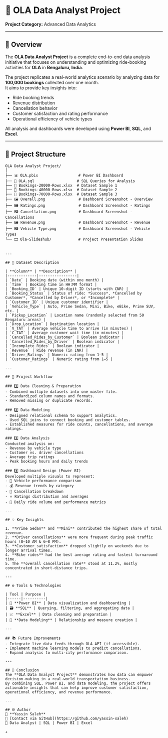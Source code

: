 # 🚗 OLA Data Analyst Project  
**Project Category:** Advanced Data Analytics  

---

## 🧠 Overview  
The **OLA Data Analyst Project** is a complete end-to-end data analysis initiative that focuses on understanding and optimizing ride-booking activities for **OLA** in **Bengaluru, India**.  

The project replicates a real-world analytics scenario by analyzing data for **100,000 bookings** collected over one month.  
It aims to provide key insights into:
- Ride booking trends  
- Revenue distribution  
- Cancellation behavior  
- Customer satisfaction and rating performance  
- Operational efficiency of vehicle types  

All analysis and dashboards were developed using **Power BI**, **SQL**, and **Excel**.

---

## 📂 Project Structure  

```plaintext
OLA Data Analyst Project/
│
├── 📊 OLA.pbix                  # Power BI Dashboard
├── 🧮 OLA.sql                   # SQL Queries for Analysis
├── 📘 Bookings-20000-Rows.xlsx  # Dataset Sample 1
├── 📘 Bookings-40000-Rows.xlsx  # Dataset Sample 2
├── 📘 Bookings-70000-Rows.xlsx  # Dataset Sample 3
├── 🖼️ Overall.png               # Dashboard Screenshot - Overview
├── 🖼️ Ratings.png               # Dashboard Screenshot - Ratings
├── 🖼️ Cancellation.png          # Dashboard Screenshot - Cancellations
├── 🖼️ Revenue.png               # Dashboard Screenshot - Revenue
├── 🖼️ Vehicle Type.png          # Dashboard Screenshot - Vehicle Types
└── 🎞️ Ola-Slideshub/            # Project Presentation Slides


---

## 📑 Dataset Description  

| **Column** | **Description** |
|-------------|-----------------|
| `Date` | Booking date (within one month) |
| `Time` | Booking time in HH:MM format |
| `Booking_ID` | Unique 10-digit ID (starts with CNR) |
| `Booking_Status` | Status of ride: *Success*, *Cancelled by Customer*, *Cancelled by Driver*, or *Incomplete* |
| `Customer_ID` | Unique customer identifier |
| `Vehicle_Type` | Auto, Prime Sedan, Mini, Bike, eBike, Prime SUV, etc. |
| `Pickup_Location` | Location name (randomly selected from 50 Bengaluru areas) |
| `Drop_Location` | Destination location |
| `V_TAT` | Average vehicle time to arrive (in minutes) |
| `C_TAT` | Average customer wait time (in minutes) |
| `Cancelled_Rides_by_Customer` | Boolean indicator |
| `Cancelled_Rides_by_Driver` | Boolean indicator |
| `Incomplete_Rides` | Boolean indicator |
| `Revenue` | Ride revenue (in INR) |
| `Driver_Ratings` | Numeric rating from 1–5 |
| `Customer_Ratings` | Numeric rating from 1–5 |

---

## 🧭 Project Workflow  

### 1️⃣ Data Cleaning & Preparation  
- Combined multiple datasets into one master file.  
- Standardized column names and formats.  
- Removed missing or duplicate records.  

### 2️⃣ Data Modeling  
- Designed relational schema to support analytics.  
- Used SQL joins to connect booking and customer tables.  
- Established measures for ride counts, cancellations, and average ratings.  

### 3️⃣ Data Analysis  
Conducted analysis on:
- Revenue by vehicle type  
- Customer vs. driver cancellations  
- Average trip ratings  
- Peak booking hours and daily trends  

### 4️⃣ Dashboard Design (Power BI)  
Developed multiple visuals to represent:
- 🚗 Vehicle performance comparison  
- 💰 Revenue trends by category  
- 🔁 Cancellation breakdown  
- ⭐ Ratings distribution and averages  
- 📅 Daily ride volume and performance metrics  

---

## 💡 Key Insights  

1. **Prime Sedan** and **Mini** contributed the highest share of total revenue.  
2. **Driver cancellations** were more frequent during peak traffic hours (8–10 AM & 6–8 PM).  
3. **Customer satisfaction** dropped slightly on weekends due to longer arrival times.  
4. **Bike rides** had the best average rating and fastest turnaround time.  
5. The **overall cancellation rate** stood at 11.2%, mostly concentrated in short-distance trips.

---

## ⚙️ Tools & Technologies  

| Tool | Purpose |
|------|----------|
| 🧩 **Power BI** | Data visualization and dashboarding |
| 🗃️ **SQL** | Querying, filtering, and aggregating data |
| 📈 **Excel** | Data cleaning and preparation |
| 🧠 **Data Modeling** | Relationship and measure creation |

---

## 📚 Future Improvements  
- Integrate live data feeds through OLA API (if accessible).  
- Implement machine learning models to predict cancellations.  
- Expand analysis to multi-city performance comparison.  

---

## 🏁 Conclusion  
The **OLA Data Analyst Project** demonstrates how data can empower decision-making in a real-world transportation business.  
By combining SQL, Power BI, and data modeling, the project offers actionable insights that can help improve customer satisfaction, operational efficiency, and revenue performance.

---

## 🌐 Author  
👤 **Yassin Saleh**  
📧 [Contact via GitHub](https://github.com/yassin-saleh)  
💼 Data Analyst | SQL | Power BI | Excel  

د
